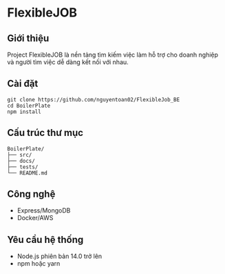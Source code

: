 # FlexibleJOB

## Giới thiệu

Project FlexibleJOB là nền tảng tìm kiếm việc làm hỗ trợ cho doanh nghiệp và người tìm việc dễ dàng kết nối với nhau.

## Cài đặt

```
git clone https://github.com/nguyentoan02/FlexibleJob_BE
cd BoilerPlate
npm install
```

## Cấu trúc thư mục

```
BoilerPlate/
├── src/           
├── docs/        
├── tests/        
└── README.md      
```

## Công nghệ

-   Express/MongoDB
-   Docker/AWS

## Yêu cầu hệ thống

-   Node.js phiên bản 14.0 trở lên
-   npm hoặc yarn
